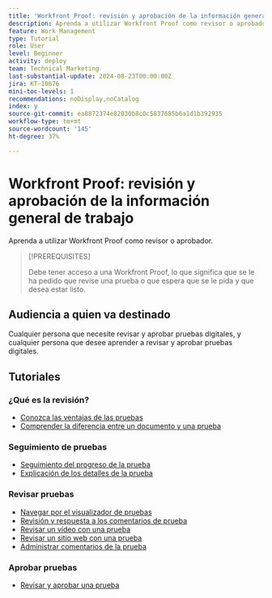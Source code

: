 ```yaml
---
title: 'Workfront Proof: revisión y aprobación de la información general de trabajo'
description: Aprenda a utilizar Workfront Proof como revisor o aprobador.
feature: Work Management
type: Tutorial
role: User
level: Beginner
activity: deploy
team: Technical Marketing
last-substantial-update: 2024-08-23T00:00:00Z
jira: KT-10676
mini-toc-levels: 1
recommendations: noDisplay,noCatalog
index: y
source-git-commit: ea8872374e82030b8c0c5837685b6a1d1b392935
workflow-type: tm+mt
source-wordcount: '145'
ht-degree: 37%

---
```



# Workfront Proof: revisión y aprobación de la información general de trabajo

Aprenda a utilizar Workfront Proof como revisor o aprobador.

>[!PREREQUISITES]
>
>Debe tener acceso a una Workfront Proof, lo que significa que se le ha pedido que revise una prueba o que espera que se le pida y que desea estar listo.


## Audiencia a quien va destinado

Cualquier persona que necesite revisar y aprobar pruebas digitales, y cualquier persona que desee aprender a revisar y aprobar pruebas digitales.

## Tutoriales

### ¿Qué es la revisión?

* [Conozca las ventajas de las pruebas](/help/workfront-proof/benefits-of-proofing-in-workfront.md)
* [Comprender la diferencia entre un documento y una prueba](/help/workfront-proof/document-vs-proof.md)


### Seguimiento de pruebas

* [Seguimiento del progreso de la prueba](/help/workfront-proof/review-and-approve-work/track-proof-progress.md)
* [Explicación de los detalles de la prueba](/help/workfront-proof/review-and-approve-work/proof-details-overview.md)


### Revisar pruebas

* [Navegar por el visualizador de pruebas](/help/workfront-proof/review-and-approve-work/navigate-the-proof-viewer.md)
* [Revisión y respuesta a los comentarios de prueba](/help/workfront-proof/review-and-approve-work/review-and-respond-to-proof-comments.md)
* [Revisar un vídeo con una prueba](/help/workfront-proof/review-and-approve-work/review-a-video-with-proof.md)
* [Revisar un sitio web con una prueba](/help/workfront-proof/review-and-approve-work/review-a-website-with-proof.md)
* [Administrar comentarios de la prueba](/help/workfront-proof/review-and-approve-work/manage-proof-comments.md)



### Aprobar pruebas

* [Revisar y aprobar una prueba](/help/workfront-proof/review-and-approve-work/review-and-approve-a-proof.md)

